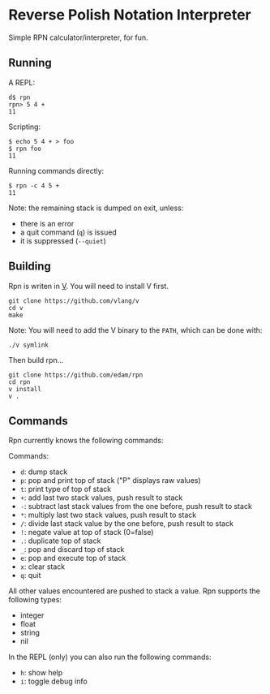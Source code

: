 Reverse Polish Notation Interpreter
====================

Simple RPN calculator/interpreter, for fun.

Running
-------

A REPL:

```
d$ rpn
rpn> 5 4 +
11
```

Scripting:

```
$ echo 5 4 + > foo
$ rpn foo
11
```

Running commands directly:

```
$ rpn -c 4 5 +
11
```

Note: the remaining stack is dumped on exit, unless:
* there is an error
* a quit command (`q`) is issued
* it is suppressed (`--quiet`)

Building
--------

Rpn is writen in [V](http://vlang.io).  You will need to install V first.

```
git clone https://github.com/vlang/v
cd v
make
```

Note: You will need to add the V binary to the `PATH`, which can be done with:

```
./v symlink
```

Then build rpn...

``` Shell
git clone https://github.com/edam/rpn
cd rpn
v install
v .
```

Commands
--------

Rpn currently knows the following commands:

Commands:
* `d`: dump stack
* `p`: pop and print top of stack ("P" displays raw values)
* `t`: print type of top of stack
* `+`: add last two stack values, push result to stack
* `-`: subtract last stack values from the one before, push result to stack
* `*`: multiply last two stack values, push result to stack
* `/`: divide last stack value by the one before, push result to stack
* `!`: negate value at top of stack (0=false)
* `.`: duplicate top of stack
* `_`: pop and discard top of stack
* `e`: pop and execute top of stack
* `x`: clear stack
* `q`: quit

All other values encountered are pushed to stack a value.  Rpn supports the
following types:
* integer
* float
* string
* nil

In the REPL (only) you can also run the following commands:
* `h`: show help
* `i`: toggle debug info
